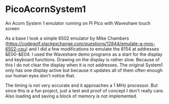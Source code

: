 # PicoAcornSystem1
An Acorn System 1 emulator running on Pi Pico with Waveshare touch screen


As a base I took a simple 6502 emulator by Mike Chambers (https://codegolf.stackexchange.com/questions/12844/emulate-a-mos-6502-cpu) and I did a few modifications to emulate the 8154 at addresses &E00-&E04. I used the Waveshare demo programs as a start for the display and keyboard functions. Drawing on the display is rather slow. Because of this I do not clear the display when it is not addresses. The original System1 only has one display active but because it updates all of them often enough our human eyes don't notice that.

The timing is not very accurate and it approaches a 1 MHz processor. But since this is a fun project, just a test and proof of concept I don't really care. Also loading and saving a block of memory is not implemented.
